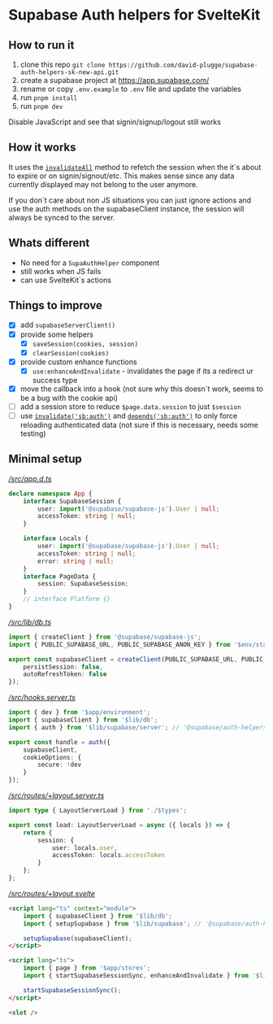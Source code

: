 # Supabase Auth helpers for SvelteKit

## How to run it

1. clone this repo `git clone https://github.com/david-plugge/supabase-auth-helpers-sk-new-api.git`
2. create a supabase project at https://app.supabase.com/
3. rename or copy `.env.example` to `.env` file and update the variables
4. run `pnpm install`
5. run `pnpm dev`

Disable JavaScript and see that signin/signup/logout still works

## How it works

It uses the [`invalidateAll`](https://kit.svelte.dev/docs/modules#$app-navigation-invalidateall) method to refetch the session when the it´s about to expire or on signin/signout/etc.
This makes sense since any data currently displayed may not belong to the user anymore.

If you don´t care about non JS situations you can just ignore actions and use the auth methods on the supabaseClient instance, the session will always be synced to the server.

## Whats different

- No need for a `SupaAuthHelper` component
- still works when JS fails
- can use SvelteKit´s actions

## Things to improve

- [x] add `supabaseServerClient()`
- [x] provide some helpers
  - [x] `saveSession(cookies, session)`
  - [x] `clearSession(cookies)`
- [x] provide custom enhance functions
  - [x] `use:enhanceAndInvalidate` - invalidates the page if its a redirect ur success type
- [x] move the callback into a hook (not sure why this doesn´t work, seems to be a bug with the cookie api)
- [ ] add a session store to reduce `$page.data.session` to just `$session`
- [ ] use [`invalidate('sb:auth')`](https://kit.svelte.dev/docs/modules#$app-navigation-invalidate) and [`depends('sb:auth')`](https://kit.svelte.dev/docs/load#input-methods-depends) to only force reloading authenticated data (not sure if this is necessary, needs some testing)

## Minimal setup

[_/src/app.d.ts_](src/app.d.ts)

```ts
declare namespace App {
	interface SupabaseSession {
		user: import('@supabase/supabase-js').User | null;
		accessToken: string | null;
	}

	interface Locals {
		user: import('@supabase/supabase-js').User | null;
		accessToken: string | null;
		error: string | null;
	}
	interface PageData {
		session: SupabaseSession;
	}
	// interface Platform {}
}
```

[_/src/lib/db.ts_](src/lib/db.ts)

```ts
import { createClient } from '@supabase/supabase-js';
import { PUBLIC_SUPABASE_URL, PUBLIC_SUPABASE_ANON_KEY } from '$env/static/public';

export const supabaseClient = createClient(PUBLIC_SUPABASE_URL, PUBLIC_SUPABASE_ANON_KEY, {
	persistSession: false,
	autoRefreshToken: false
});
```

[_/src/hooks.server.ts_](src/hooks.server.ts)

```ts
import { dev } from '$app/environment';
import { supabaseClient } from '$lib/db';
import { auth } from '$lib/supabase/server'; // '@supabase/auth-helpers-sveltekit/server'

export const handle = auth({
	supabaseClient,
	cookieOptions: {
		secure: !dev
	}
});
```

[_/src/routes/+layout.server.ts_](src/routes/+layout.server.ts)

```ts
import type { LayoutServerLoad } from './$types';

export const load: LayoutServerLoad = async ({ locals }) => {
	return {
		session: {
			user: locals.user,
			accessToken: locals.accessToken
		}
	};
};
```

[_/src/routes/+layout.svelte_](src/routes/+layout.svelte)

```html
<script lang="ts" context="module">
	import { supabaseClient } from '$lib/db';
	import { setupSupabase } from '$lib/supabase'; // '@supabase/auth-helpers-sveltekit'

	setupSupabase(supabaseClient);
</script>

<script lang="ts">
	import { page } from '$app/stores';
	import { startSupabaseSessionSync, enhanceAndInvalidate } from '$lib/supabase'; // '@supabase/auth-helpers-sveltekit'

	startSupabaseSessionSync();
</script>

<slot />
```

